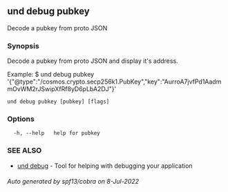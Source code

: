 ## und debug pubkey

Decode a pubkey from proto JSON

### Synopsis

Decode a pubkey from proto JSON and display it's address.

Example:
$ und debug pubkey '{"@type":"/cosmos.crypto.secp256k1.PubKey","key":"AurroA7jvfPd1AadmmOvWM2rJSwipXfRf8yD6pLbA2DJ"}'
			

```
und debug pubkey [pubkey] [flags]
```

### Options

```
  -h, --help   help for pubkey
```

### SEE ALSO

* [und debug](und_debug.md)	 - Tool for helping with debugging your application

###### Auto generated by spf13/cobra on 8-Jul-2022
